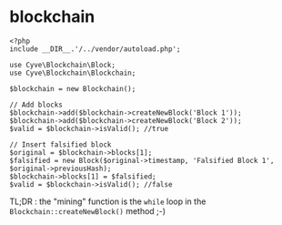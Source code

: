 # blockchain

```
<?php
include __DIR__.'/../vendor/autoload.php';

use Cyve\Blockchain\Block;
use Cyve\Blockchain\Blockchain;

$blockchain = new Blockchain();

// Add blocks
$blockchain->add($blockchain->createNewBlock('Block 1'));
$blockchain->add($blockchain->createNewBlock('Block 2'));
$valid = $blockchain->isValid(); //true

// Insert falsified block
$original = $blockchain->blocks[1];
$falsified = new Block($original->timestamp, 'Falsified Block 1', $original->previousHash);
$blockchain->blocks[1] = $falsified;
$valid = $blockchain->isValid(); //false
```

TL;DR : the "mining" function is the `while` loop in the `Blockchain::createNewBlock()` method ;-)
